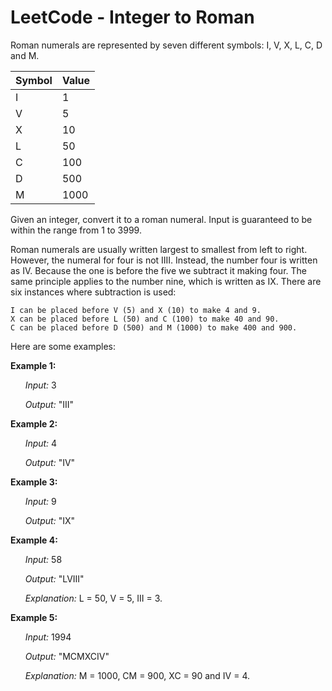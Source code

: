 # LeetCode - Integer to Roman

Roman numerals are represented by seven different symbols: I, V, X, L, C, D and M.

| Symbol  | Value  |
|---|---|
|  I | 1  |
|  V |  5 |
|  X | 10  |
|  L | 50  |
|  C | 100  |
|  D | 500  |
|  M | 1000  |

Given an integer, convert it to a roman numeral. Input is guaranteed to be within the range from 1 to 3999.

Roman numerals are usually written largest to smallest from left to right. However, the numeral for four is not IIII. Instead, the number four is written as IV. Because the one is before the five we subtract it making four. The same principle applies to the number nine, which is written as IX. There are six instances where subtraction is used:

    I can be placed before V (5) and X (10) to make 4 and 9. 
    X can be placed before L (50) and C (100) to make 40 and 90. 
    C can be placed before D (500) and M (1000) to make 400 and 900.

Here are some examples:

**Example 1:**

&nbsp;&nbsp;&nbsp;&nbsp;&nbsp;&nbsp;*Input:* 3

&nbsp;&nbsp;&nbsp;&nbsp;&nbsp;&nbsp;*Output:* "III"

**Example 2:**

&nbsp;&nbsp;&nbsp;&nbsp;&nbsp;&nbsp;*Input:* 4

&nbsp;&nbsp;&nbsp;&nbsp;&nbsp;&nbsp;*Output:* "IV"

**Example 3:**

&nbsp;&nbsp;&nbsp;&nbsp;&nbsp;&nbsp;*Input:* 9

&nbsp;&nbsp;&nbsp;&nbsp;&nbsp;&nbsp;*Output:* "IX"

**Example 4:**

&nbsp;&nbsp;&nbsp;&nbsp;&nbsp;&nbsp;*Input:* 58

&nbsp;&nbsp;&nbsp;&nbsp;&nbsp;&nbsp;*Output:* "LVIII"

&nbsp;&nbsp;&nbsp;&nbsp;&nbsp;&nbsp;*Explanation:* L = 50, V = 5, III = 3.

**Example 5:**

&nbsp;&nbsp;&nbsp;&nbsp;&nbsp;&nbsp;*Input:* 1994

&nbsp;&nbsp;&nbsp;&nbsp;&nbsp;&nbsp;*Output:* "MCMXCIV"

&nbsp;&nbsp;&nbsp;&nbsp;&nbsp;&nbsp;*Explanation:* M = 1000, CM = 900, XC = 90 and IV = 4.
